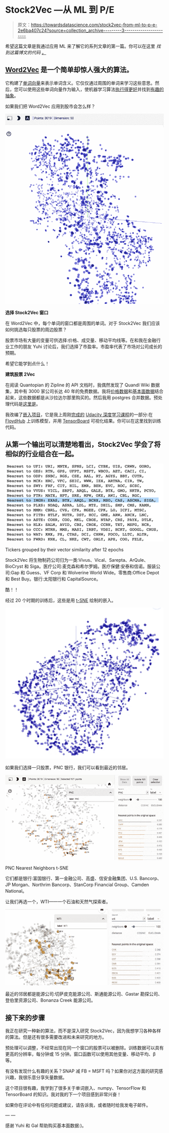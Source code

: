 # Stock2Vec —从 ML 到 P/E

> 原文：<https://towardsdatascience.com/stock2vec-from-ml-to-p-e-2e6ba407c24?source=collection_archive---------3----------------------->

希望这篇文章是我通过应用 ML 来了解它的系列文章的第一篇。你可以在这里 *找到这篇博文的代码* [*。*](https://github.com/jperl/stock2vec/blob/master/stock2vec.ipynb)

## [Word2Vec](https://en.wikipedia.org/wiki/Word2vec) 是一个简单却惊人强大的算法。

它构建了[单词向量](https://blog.acolyer.org/2016/04/21/the-amazing-power-of-word-vectors/)来表示单词含义。它仅仅通过周围的单词来学习这些意思。然后，您可以使用这些单词向量作为输入，使机器学习算法[执行得更好](https://ronan.collobert.com/pub/matos/2008_nlp_icml.pdf)并找到[有趣的抽象](http://byterot.blogspot.co.uk/2015/06/five-crazy-abstractions-my-deep-learning-word2doc-model-just-did-NLP-gensim.html)。

如果我们把 Word2Vec 应用到股市会怎么样？

![](img/61f123dd8dd019fa81062cfb26703e8c.png)

**选择 Stock2Vec 窗口**

在 Word2Vec 中，每个单词的窗口都是周围的单词。对于 Stock2Vec 我们应该如何挑选每只股票的周边股票？

股票市场有大量的变量可供选择:价格、成交量、移动平均线等。在和我在金融行业工作的朋友 Yuhi 讨论后，我们选择了市盈率。市盈率代表了市场对公司成长的预期。

希望它能学到点什么！

**建筑股票 2Vec**

在阅读 Quantopian 的 Zipline 的 API 文档时，我偶然发现了 Quandl Wiki 数据集，其中有 3000 家公司长达 40 年的免费数据。我将[价格数据](https://www.quandl.com/databases/WIKIP/documentation)和[基本面数据](https://www.quandl.com/data/SF1-Core-US-Fundamentals-Data)结合起来，这些数据都是从沙拉达尔那里购买的。然后我用 postgres 合并数据。预处理代码是[这里是](https://github.com/jperl/stock2vec/blob/master/Preprocess%20Stock%20Data.ipynb)。

我改编了[嵌入项目](https://github.com/udacity/deep-learning/blob/master/embeddings/Skip-Grams-Solution.ipynb)，它是我上周刚[完成的](https://drive.google.com/file/d/0Bx6l5GmEYzJJMmtUVktvd1ptZUk/edit) [Udacity 深度学习课程](https://www.udacity.com/course/deep-learning-nanodegree-foundation--nd101)的一部分:在 [FloydHub](https://www.floydhub.com) 上训练模型，并用 [TensorBoard](https://www.tensorflow.org/get_started/embedding_viz) 可视化结果。你可以在这里找到训练代码。

## 从第一个输出可以清楚地看出，Stock2Vec 学会了将相似的行业组合在一起。

![](img/77f79e15973e1e1f8faa3049f77a6b3c.png)

Tickers grouped by their vector similarity after 12 epochs

Stock2Vec 将生物制药公司归为一类:Vivus、Vical、Sarepta、ArQule、BioCryst 和 Siga。医疗公司:麦克森和希尔罗姆。医疗保健:安泰和信诺。服装公司:Gap 和 Guess、VF Corp 和 Wolverine World Wide。零售商:Office Depot 和 Best Buy。银行:太阳银行和 CapitalSource。

酷！！

经过 20 个时期的训练后，这些是用 [t-SNE](http://distill.pub/2016/misread-tsne/) 绘制的嵌入。

![](img/e31e0c9d2b852935c02a0112bec1ff11.png)

如果我们选择一只股票，PNC 银行，我们可以看到最近的邻居。

![](img/7046effc5c54db9067490bf4c0f3636b.png)

PNC Nearest Neighbors t-SNE

它们都是银行:富国银行、第一金融公司、高盛、信安金融集团、U.S. Bancorp、JP Morgan、Northrim Bancorp、StanCorp Financial Group、Camden National。

让我们再选一个，WTI——一个石油和天然气探索者。

![](img/38db05336deb0f749867029ba37570aa.png)

最近的邻居都是能源公司:切萨皮克能源公司、斯通能源公司、Gastar 勘探公司、登伯里资源公司、Bonanza Creek 能源公司。

## **接下来的步骤**

我正在研究一种新的算法，而不是深入研究 Stock2Vec，因为我想学习各种各样的算法。但是还有很多需要改进和未来研究的地方。

预处理可以调整，不经常出现在同一个窗口的股票可以被删除。训练数据可以具有更高的分辨率，每分钟或 15 分钟。窗口函数可以使用其他变量、移动平均、β等。

有没有发现什么有趣的关系？SNAP 减 FB = MSFT 吗？如果你对这方面的研究感兴趣，我很乐意分享矢量数据。

这个项目很有趣，我学到了很多关于单词嵌入、numpy、TensorFlow 和 TensorBoard 的知识。我对我的下一个项目感到非常兴奋！

如果你在评论中有任何问题或建议，请告诉我，或者随时给我发电子邮件。

— —

感谢 Yuhi 和 Gal 帮助购买基本面数据:)。